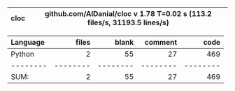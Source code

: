 cloc|github.com/AlDanial/cloc v 1.78  T=0.02 s (113.2 files/s, 31193.5 lines/s)
--- | ---

Language|files|blank|comment|code
:-------|-------:|-------:|-------:|-------:
Python|2|55|27|469
--------|--------|--------|--------|--------
SUM:|2|55|27|469

